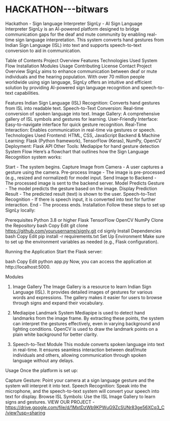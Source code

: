 # HACKATHON---bitwars
Hackathon - Sign language Interpreter
SignLy - AI Sign Language Interpreter
SignLy is an AI-powered platform designed to bridge communication gaps for the deaf and mute community by enabling real-time sign language interpretation. This system converts hand gestures from Indian Sign Language (ISL) into text and supports speech-to-text conversion to aid in communication.

Table of Contents
Project Overview
Features
Technologies Used
System Flow
Installation
Modules
Usage
Contributing
License
Contact
Project Overview
SignLy aims to enhance communication between deaf or mute individuals and the hearing population. With over 70 million people worldwide using sign language, SignLy offers an intuitive and efficient solution by providing AI-powered sign language recognition and speech-to-text capabilities.

Features
Indian Sign Language (ISL) Recognition: Converts hand gestures from ISL into readable text.
Speech-to-Text Conversion: Real-time conversion of spoken language into text.
Image Gallery: A comprehensive gallery of ISL symbols and gestures for learning.
User-Friendly Interface: Easy-to-navigate interface for quick gesture recognition.
Real-Time Interaction: Enables communication in real-time via gestures or speech.
Technologies Used
Frontend: HTML, CSS, JavaScript
Backend & Machine Learning: Flask (Python framework), TensorFlow (Keras), NumPy, OpenCV
Deployment: Flask API
Other Tools: Mediapipe for hand gesture detection
System Flow
Here’s a flowchart that outlines how the Sign Language Recognition system works:

Start - The system begins.
Capture Image from Camera - A user captures a gesture using the camera.
Pre-process Image - The image is pre-processed (e.g., resized and normalized) for model input.
Send Image to Backend - The processed image is sent to the backend server.
Model Predicts Gesture - The model predicts the gesture based on the image.
Display Prediction Result - The predicted result (text) is shown to the user.
Speech-to-Text Recognition - If there is speech input, it is converted into text for further interaction.
End - The process ends.
Installation
Follow these steps to set up SignLy locally:

Prerequisites
Python 3.8 or higher
Flask
TensorFlow
OpenCV
NumPy
Clone the Repository
bash
Copy
Edit
git clone https://github.com/yourusername/signly.git
cd signly
Install Dependencies
bash
Copy
Edit
pip install -r requirements.txt
Set Up Environment
Make sure to set up the environment variables as needed (e.g., Flask configuration).

Running the Application
Start the Flask server:

bash
Copy
Edit
python app.py
Now, you can access the application at http://localhost:5000.

Modules
1. Image Gallery
The Image Gallery is a resource to learn Indian Sign Language (ISL). It provides detailed images of gestures for various words and expressions. The gallery makes it easier for users to browse through signs and expand their vocabulary.

2. Mediapipe Landmark System
Mediapipe is used to detect hand landmarks from the image frame. By extracting these points, the system can interpret the gestures effectively, even in varying background and lighting conditions. OpenCV is used to draw the landmark points on a plain white background for better clarity.

3. Speech-to-Text Module
This module converts spoken language into text in real-time. It ensures seamless interaction between deaf/mute individuals and others, allowing communication through spoken language without any delays.

Usage
Once the platform is set up:

Capture Gesture: Point your camera at a sign language gesture and the system will interpret it into text.
Speech Recognition: Speak into the microphone, and the speech-to-text system will convert your speech into text for display.
Browse ISL Symbols: Use the ISL Image Gallery to learn signs and gestures.
VIEW OUR PROJECT -https://drive.google.com/file/d/1MxtDzWb9KPWuG9ZcSUNr83ge56XCq3_C/view?usp=sharing
